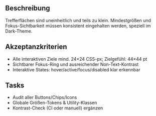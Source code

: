 ## Beschreibung

Trefferflächen sind uneinheitlich und teils zu klein. Mindestgrößen und Fokus-Sichtbarkeit müssen konsistent eingehalten werden, speziell im Dark-Theme.

## Akzeptanzkriterien

- Alle interaktiven Ziele mind. 24×24 CSS-px; Zielgefühl: 44×44 pt
- Sichtbarer Fokus-Ring und ausreichender Non-Text-Kontrast
- Interaktive States: hover/active/focus/disabled klar erkennbar

## Tasks

- Audit aller Buttons/Chips/Icons
- Globale Größen-Tokens & Utility-Klassen
- Kontrast-Check (CI oder manuell) ergänzen
